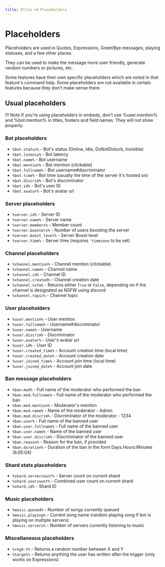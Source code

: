 ```yaml
---
title: Ellie v4 Placeholders
---
```


# Placeholders

Placeholders are used in Quotes, Expressions, Greet/Bye messages, playing statuses, and a few other places.

They can be used to make the message more user friendly, generate random numbers or pictures, etc.

Some features have their own specific placeholders which are noted in that feature's command help. Some placeholders are not available in certain features because they don't make sense there.

## Usual placeholders

!!! Note
    If you're using placeholders in embeds, don't use %user.mention% and %bot.mention% in titles, footers and field names. They will not show properly.

### Bot placeholders

- `%bot.status%` - Bot's status (Online, Idle, DoNotDisturb, Invisible)
- `%bot.latency%` - Bot latency
- `%bot.name%` - Bot username
- `%bot.mention%` - Bot mention (clickable)
- `%bot.fullname%` - Bot username#discriminator
- `%bot.time%` - Bot time (usually the time of the server it's hosted on)
- `%bot.discrim%` - Bot's discriminator
- `%bot.id%` - Bot's user ID
- `%bot.avatar%` - Bot's avatar url

### Server placeholders

- `%server.id%` - Server ID
- `%server.name%` - Server name
- `%server.members%` - Member count
- `%server.boosters%` - Number of users boosting the server
- `%server.boost_level%` - Server Boost level
- `%server.time%` - Server time (requires `'timezone` to be set)

### Channel placeholders

- `%channel.mention%` - Channel mention (clickable)
- `%channel.name%` - Channel name
- `%channel.id%` - Channel ID
- `%channel.created%` - Channel creation date
- `%channel.nsfw%` - Returns either `True` or `False`, depending on if the channel is designated as NSFW using discord
- `%channel.topic%` - Channel topic

### User placeholders

- `%user.mention%` - User mention
- `%user.fullname%` - Username#discriminator
- `%user.name%` - Username
- `%user.discrim%` - Discriminator
- `%user.avatar%` - User's avatar url
- `%user.id%` - User ID
- `%user.created_time%` - Account creation time (local time)
- `%user.created_date%` - Account creation date
- `%user.joined_time%` - Account join time (local time)
- `%user.joined_date%` - Account join date

### Ban message placeholders  

- `%ban.mod%` - Full name of the moderator who performed the ban  
- `%ban.mod.fullname%` - Full name of the moderator who performed the ban  
- `%ban.mod.mention%` - Moderator's mention  
- `%ban.mod.name%` - Name of the moderator - Admin  
- `%ban.mod.discrim%` - Discriminator of the moderator - 1234  
- `%ban.user%` - Full name of the banned user  
- `%ban.user.fullname%` - Full name of the banned user  
- `%ban.user.name%` - Name of the banned user  
- `%ban.user.discrim%` - Discriminator of the banned user  
- `%ban.reason%` - Reason for the ban, if provided  
- `%ban.duration%` - Duration of the ban in the form Days.Hours:Minutes (6.05:04)  

### Shard stats placeholders 

- `%shard.servercount%` - Server count on current shard
- `%shard.usercount%` - Combined user count on current shard
- `%shard.id%` - Shard ID

### Music placeholders

- `%music.queued%` - Number of songs currently queued
- `%music.playing%` - Current song name (random playing song if bot is playing on multiple servers)
- `%music.servers%` - Number of servers currently listening to music

### Miscellaneous placeholders

- `%rngX-Y%` - Returns a random number between X and Y
- `%target%` - Returns anything the user has written after the trigger (only works on Expressions)